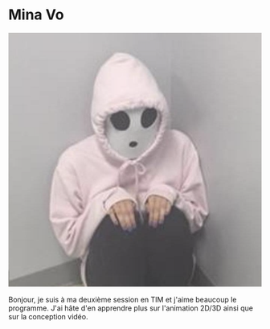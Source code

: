 # Mina Vo 

![photo](medias/moi.png)

Bonjour, je suis à ma deuxième session en TIM et j'aime beaucoup le programme. J'ai hâte d'en apprendre plus sur l'animation 2D/3D ainsi que sur la conception vidéo. 

